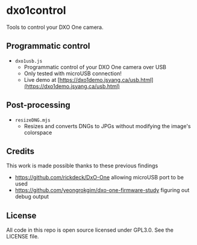 # dxo1control
Tools to control your DXO One camera.

## Programmatic control
- `dxo1usb.js`
    - Programmatic control of your DXO One camera over USB
    - Only tested with microUSB connection!
    - Live demo at [https://dxo1demo.jsyang.ca/usb.html](https://dxo1demo.jsyang.ca/usb.html)

## Post-processing
- `resizeDNG.mjs`
    - Resizes and converts DNGs to JPGs without modifying the image's colorspace

## Credits
This work is made possible thanks to these previous findings
  - https://github.com/rickdeck/DxO-One allowing microUSB port to be used
  - https://github.com/yeongrokgim/dxo-one-firmware-study figuring out debug output

## License
All code in this repo is open source licensed under GPL3.0. See the LICENSE file.
